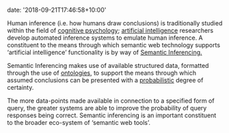 

date: '2018-09-21T17:46:58+10:00'


Human inference (i.e. how humans draw conclusions) is traditionally studied within the field of [cognitive psychology](https://en.wikipedia.org/wiki/Cognitive_psychology "Cognitive psychology"); [artificial intelligence](https://en.wikipedia.org/wiki/Artificial_intelligence "Artificial intelligence") researchers develop automated inference systems to emulate human inference. A constituent to the means through which semantic web technology supports ‘artificial intelligence’ functionality is by way of [Semantic Inferencing.](https://en.wikipedia.org/wiki/Inference#Semantic_web)

Semantic Inferencing makes use of available structured data, formatted through the use of [ontologies](https://www.webizen.net.au/ontologies-intro/), to support the means through which assumed conclusions can be presented with a [probabilistic](https://en.wikipedia.org/wiki/Probability) degree of certainty.

The more data-points made available in connection to a specified form of query, the greater systems are able to improve the probability of query responses being correct. Semantic inferencing is an important constituent to the broader eco-system of ‘semantic web tools’.